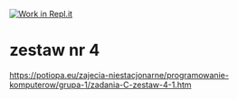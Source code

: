 [![Work in Repl.it](https://classroom.github.com/assets/work-in-replit-14baed9a392b3a25080506f3b7b6d57f295ec2978f6f33ec97e36a161684cbe9.svg)](https://classroom.github.com/online_ide?assignment_repo_id=402193&assignment_repo_type=GroupAssignmentRepo)
# zestaw nr 4
https://potiopa.eu/zajecia-niestacjonarne/programowanie-komputerow/grupa-1/zadania-C-zestaw-4-1.htm
